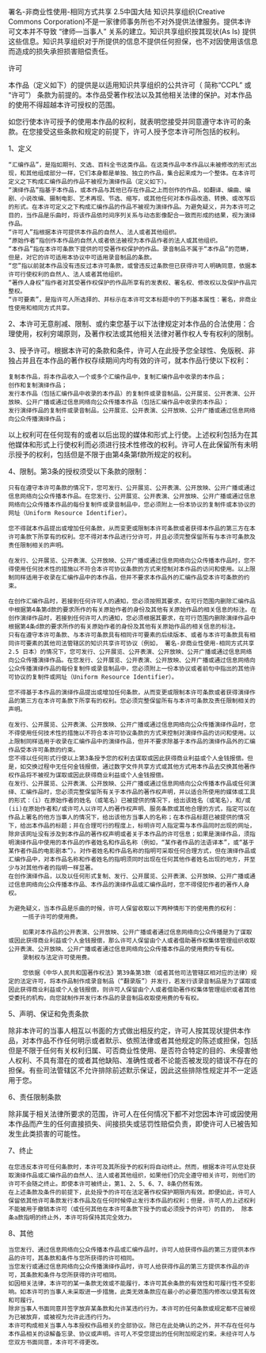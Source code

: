 ﻿署名-非商业性使用-相同方式共享 2.5中国大陆
知识共享组织(Creative Commons Corporation)不是一家律师事务所也不对外提供法律服务。提供本许可文本并不导致 “律师—当事人” 关系的建立。知识共享组织按其现状(As Is) 提供这些信息。知识共享组织对于所提供的信息不提供任何担保，也不对因使用该信息而造成的损失承担损害赔偿责任。

许可

本作品（定义如下）的提供是以适用知识共享组织的公共许可（ 简称“CCPL” 或 “许可”） 条款为前提的。本作品受著作权法以及其他相关法律的保护。对本作品的使用不得超越本许可授权的范围。

如您行使本许可授予的使用本作品的权利，就表明您接受并同意遵守本许可的条款。在您接受这些条款和规定的前提下，许可人授予您本许可所包括的权利。

1、定义

    “汇编作品”，是指如期刊、文选、百科全书这类作品。在这类作品中本作品以未被修改的形式出现，和其他组成部分一样，它们本身都是单独、独立的作品，集合起来成为一个整体。在本许可定义之下构成汇编作品的作品不被视为演绎作品（定义如下）。
    “演绎作品”指基于本作品，或本作品与其他已存在作品之上而创作的作品，如翻译、编曲、编剧、小说改编、摄制电影、艺术再现、节选、缩写，或其他任何对本作品改造、转换、或改写后的形式。在本许可定义之下构成汇编作品的作品不被视为演绎作品。为避免疑义，并为本许可之目的，当作品是乐曲时，将该作品依时间序列关系与动态影像配合一致而形成的结果，视为演绎作品。
    “许可人”指根据本许可提供本作品的自然人、法人或者其他组织。
    “原始作者”指创作本作品的自然人或者依法被视为本作品作者的法人或其他组织。
    “本作品”指在本许可条款下提供的可受著作权保护的作品。录音制品不属于“本作品”的范畴，但是，对它的许可适用本协议中可适用录音制品的条款。
    “您”指以前就本作品没有违反过本许可条款，或曾违反过条款但已获得许可人明确同意，依据本许可行使权利的自然人、法人或者其他组织。
    “著作人身权”指作者对其受著作权保护的作品所享有的发表权、署名权、修改权以及保护作品完整权。
    “许可要素”，是指许可人所选择的、并标示在本许可文本标题中的下列基本属性：署名，非商业性使用和相同方式共享。

2、本许可无意削减、限制、或约束您基于以下法律规定对本作品的合法使用：合理使用，权利穷竭原则，及著作权法或其他相关法律对著作权人专有权利的限制。

3、授予许可。根据本许可的条款和条件，许可人在此授予您全球性、免版税、非独占并且在本作品的著作权存续期间内均有效的许可，就本作品行使以下权利：

    复制本作品，将本作品收入一个或多个汇编作品中，复制汇编作品中收录的本作品；
    创作和复制演绎作品；
    发行本作品（包括汇编作品中收录的本作品）的复制件或录音制品，公开展览、公开表演、公开放映、公开广播或通过信息网络向公众传播本作品（包括汇编作品中收录的本作品）；
    发行演绎作品的复制件或录音制品，公开展览、公开表演、公开放映、公开广播或通过信息网络向公众传播演绎作品；

以上权利可在任何现有的或者以后出现的媒体和形式上行使。上述权利包括为在其他媒体和形式上行使权利而必须进行技术性修改的权利。许可人在此保留所有未明示授予的权利，包括但是不限于由第4条第f款所规定的权利。

4、限制。第3条的授权须受以下条款的限制：

    只有在遵守本许可条款的情况下，您可发行、公开展览、公开表演、公开放映、公开广播或通过信息网络向公众传播本作品。在您发行、公开展览、公开表演、公开放映、公开广播或通过信息网络向公众传播本作品的每份复制件或录音制品中，您必须附上一份本协议的复制件或本协议的网址（Uniform Resource Identifier）。

    您不得就本作品提出或增加任何条款，从而变更或限制本许可条款或者获得本作品的第三方在本许可条款下所享有的权利。您不得对本作品进行分许可，并且必须完整保留所有与本许可条款及责任限制相关的声明。

    在发行、公开展览、公开表演、公开放映、公开广播或通过信息网络向公众传播本作品时，您不得使用任何技术性的措施以不符合本许可协议条款的方式来控制对本作品的访问和使用。以上限制同样适用于收录在汇编作品中的本作品，但并不要求本作品外的汇编作品受本许可条款的约束。

    在创作汇编作品时，若接到任何许可人的通知，您必须按照其要求，在可行范围内删除汇编作品中根据第4条第d款的要求所作的有关原始作者的身份及其他有关原始作品的相关信息的标注。在创作演绎作品时，若接到任何许可人的通知，您必须根据其要求，在可行范围内删除演绎作品中根据第4条d款的要求所作的有关原始作者的身份及其他有关原始作品的相关信息的标注。
    只有在遵守本许可条款、与本许可条款具有相同许可要素的后续版本、或者与本许可条款具有相同许可要素的其他司法管辖区的知识共享许可协议（例如， 署名-非商业性使用-相同方式共享 2.5 日本）的情况下，您可发行、公开展览、公开表演、公开放映、公开广播或通过信息网络向公众传播演绎作品。在您发行、公开展览、公开表演、公开放映、公开广播或通过信息网络向公众传播演绎作品的每份复制件或录音制品中，您必须附上一份本协议或者前句中指出的其他许可协议的复制件或网址（Uniform Resource Identifier）。

    您不得基于本作品的演绎作品提出或增加任何条款，从而变更或限制本许可条款或者获得演绎作品的第三方在本许可条款下所享有的权利。您必须完整保留所有与本许可条款及责任限制相关的声明。

    在发行、公开展览、公开表演、公开放映、公开广播或通过信息网络向公众传播演绎作品时，您不得使用任何技术性的措施以不符合本许可协议条款的方式来控制对演绎作品的访问和使用。以上限制同样适用于收录在汇编作品中的演绎作品，但并不要求除基于本作品的演绎作品外的汇编作品受本许可条款的约束。
    您不得以任何形式行使以上第3条授予您的权利去谋取或因此获得商业利益或个人金钱报偿。但是，如交换过程中无任何金钱报偿，通过数字文件共享方式或其他方式用本作品去交换其他著作权作品将不被视为谋取或因此获得商业利益或个人金钱报偿。
    在发行、公开展览、公开表演、公开放映、公开广播或通过信息网络向公众传播本作品或任何演绎、汇编作品时，您必须完整保留所有关于本作品的著作权声明，并以适合所使用的媒体或工具的形式：（i）在原始作者的姓名（或笔名）已被提供的情况下，给出该姓名（或笔名），和/或(ii)在原始作者和/或许可人以许可人的著作权声明、服务条款或其他合理的方式，指定可以在作品上署名的他方当事人的情况下，给出该他方当事人的名称；在本作品标题已被提供的情况下，给出本作品的标题；并在合理可行的程度上，标明许可人指定需与本作品同时出现的网址，除非该网址没有涉及到本作品的著作权声明或者关于本作品的许可信息；如果是演绎作品，须指明演绎作品中使用的本作品的作者姓名和作品名称（例如，“某作者作品的法语译本”，或“基于某作者作品的电影剧本”）。对作者姓名和作品名称的指明可采取任何合理方式，但在演绎作品或汇编作品中，对本作品名称和作者姓名的指明须同时出现在任何其他作者姓名出现的地方，并至少与对其他作者的指明一样显著。
    在创作演绎作品，以及以任何形式复制、发行、公开展览、公开表演、公开放映、公开广播或通过信息网络向公众传播本作品、本作品的演绎作品或汇编作品时，您不得侵犯作者的著作人身权。

    为避免疑义，当本作品是乐曲的时候，许可人保留收取以下两种情形下的使用费的权利：
        一揽子许可的使用费。

        如果对本作品的公开表演、公开放映、公开广播或者通过信息网络向公众传播是为了谋取或因此获得商业利益或个人金钱报偿，那么许可人保留由个人或者借助著作权集体管理组织收取公开表演、公开放映、公开广播或者通过信息网络向公众传播本作品的使用费的专有权。
        录制权与法定许可使用费。

        您依据《中华人民共和国著作权法》第39条第3款（或者其他司法管辖区相对应的法律）规定的法定许可，将本作品制作成录音制品（“翻录版”）并发行，若发行该录音制品是为了谋取或因此获得商业利益或个人金钱报偿，则许可人保留由个人或者借助著作权集体管理组织或者其他受委托的机构，向您就制作并发行本作品的录音制品收取使用费的专有权。

5、声明、保证和免责条款

除非本许可的当事人相互以书面的方式做出相反约定，许可人按其现状提供本作品，对本作品不作任何明示或者默示、依照法律或者其他规定的陈述或担保，包括但是不限于任何有关权利归属、可否商业性使用、是否符合特定的目的、未侵害他人权利、不具有潜在的或者其他缺陷、准确性或者不论能否被发现的错误不存在的担保。有些司法管辖区不允许排除前述默示保证，因此这些排除性规定并不一定适用于您。

6、责任限制条款

除非属于相关法律所要求的范围，许可人在任何情况下都不对您因本许可或因使用本作品而产生的任何直接损失、间接损失或惩罚性赔偿负责，即使许可人已被告知发生此类损害的可能性。

7、终止

    在您违反本许可任何条款时，本许可及其所授予的权利将自动终止。然而，根据本许可从您处获取演绎作品或汇编作品的自然人、法人或者其他组织，如果他们仍完全遵守相关许可，则他们的许可不会随之终止。即使本许可被终止，第1、2、5、6、7、8条仍然有效。
    在上述条款及条件的前提下，此处授予的许可在法定著作权保护期限内有效。即便如此，许可人保留依其他许可条款发行本作品及在任何时候停止发行本作品的权利；但是，许可人的上述权利不能被用于撤销本许可（或任何其他在本许可条款下授予的或必须授予的许可）的目的， 除本条a款指明的终止外，本许可将保持其完全效力。

8、其他

    当您发行、通过信息网络向公众传播本作品或汇编作品时，许可人给获得作品的第三方提供本作品的许可，其条款和条件与您所获得的许可相同。
    当您发行或通过信息网络向公众传播演绎作品时，许可人给获得作品的第三方提供本作品的许可，其条款和条件与您所获得的许可相同。
    如因相关法律，本许可的某一条款无效或不能履行，本许可其余条款的有效性和可履行性不受影响。如本许可的当事人未采取进一步措施，此类无效条款应在最小的必要范围内修改以使其有效和可履行。
    除非当事人书面同意并签字放弃某条款和允许某违约行为，本许可的任何条款或规定都不应被视为已被放弃，或被视为允许此违约行为。
    本许可构成相关当事人与本授权作品相关的全部协议。除已在此处确认的之外，并不存在任何与本作品相关的谅解备忘录、协议或声明。许可人不受您提出的任何附加规定约束。未经许可人与您双方书面同意，本许可不得更改。
